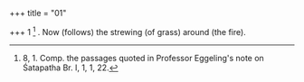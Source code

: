 +++
title = "01"

+++
1 [^1] . Now (follows) the strewing (of grass) around (the fire).


[^1]:  8, 1. Comp. the passages quoted in Professor Eggeling's note on Śatapatha Br. I, 1, 1, 22.
